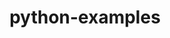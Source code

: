 ---
title: python-examples
registryType: instrumentation
tags:
  - opentracing
  - Python
repo: https://github.com/opentracing-contrib/python-examples
license: Apache License 2.0
description: tester examples of common instrumentation patterns
authors: OpenTracing Contributors
---